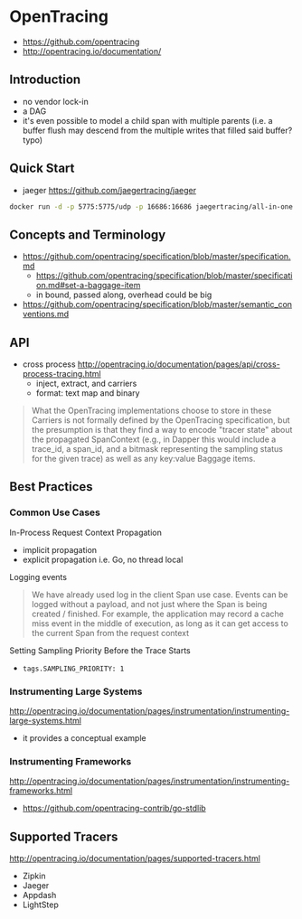 # OpenTracing

- https://github.com/opentracing
- http://opentracing.io/documentation/

## Introduction

- no vendor lock-in
- a DAG
- it's even possible to model a child span with multiple parents (i.e. a buffer flush may descend from the multiple writes that filled said buffer?typo)

## Quick Start

- jaeger https://github.com/jaegertracing/jaeger

````bash
docker run -d -p 5775:5775/udp -p 16686:16686 jaegertracing/all-in-one:latest
````
## Concepts and Terminology

- https://github.com/opentracing/specification/blob/master/specification.md
  - https://github.com/opentracing/specification/blob/master/specification.md#set-a-baggage-item
  - in bound, passed along, overhead could be big 
- https://github.com/opentracing/specification/blob/master/semantic_conventions.md

## API

- cross process http://opentracing.io/documentation/pages/api/cross-process-tracing.html
  - inject, extract, and carriers
  - format: text map and binary
  
> What the OpenTracing implementations choose to store in these Carriers is not formally defined by the OpenTracing specification, 
but the presumption is that they find a way to encode "tracer state" about the propagated SpanContext 
(e.g., in Dapper this would include a trace_id, a span_id, and a bitmask representing the sampling status for the given trace) 
as well as any key:value Baggage items.

## Best Practices

### Common Use Cases

In-Process Request Context Propagation

- implicit propagation
- explicit propagation i.e. Go, no thread local

Logging events

> We have already used log in the client Span use case. Events can be logged without a payload, and not just where the Span is being created / finished. 
For example, the application may record a cache miss event in the middle of execution, 
as long as it can get access to the current Span from the request context

Setting Sampling Priority Before the Trace Starts

- `tags.SAMPLING_PRIORITY: 1`

### Instrumenting Large Systems

http://opentracing.io/documentation/pages/instrumentation/instrumenting-large-systems.html

- it provides a conceptual example

### Instrumenting Frameworks

http://opentracing.io/documentation/pages/instrumentation/instrumenting-frameworks.html

- https://github.com/opentracing-contrib/go-stdlib

## Supported Tracers

http://opentracing.io/documentation/pages/supported-tracers.html

- Zipkin
- Jaeger
- Appdash
- LightStep